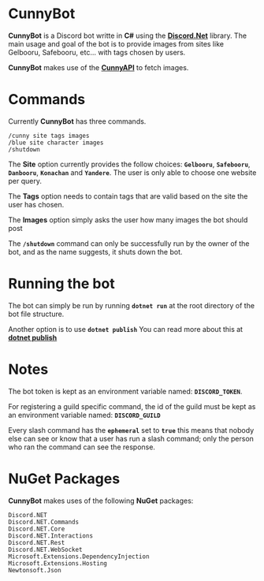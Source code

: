 # **CunnyBot**

**CunnyBot** is a Discord bot writte in **C#** using the [**Discord.Net**](https://github.com/discord-net/Discord.Net) library. The main usage and goal of the bot is to provide images from sites like Gelbooru, Safebooru, etc... with tags chosen by users.

**CunnyBot** makes use of the [**CunnyAPI**](https://github.com/ProjectCuteAndFunny/CunnyApi) to fetch images. 

# Commands
Currently **CunnyBot** has three commands.
```
/cunny site tags images
/blue site character images
/shutdown
```
The **Site** option currently provides the follow choices: **`Gelbooru`**, **`Safebooru`**, **`Danbooru`**, **`Konachan`** and **`Yandere`**. The user is only able to choose one website per query.

The **Tags** option needs to contain tags that are valid based on the site the user has chosen.

The **Images** option simply asks the user how many images the bot should post

The **``/shutdown``** command can only be successfully run by the owner of the bot, and as the name suggests, it shuts down the bot.

# Running the bot
The bot can simply be run by running **``dotnet run``** at the root directory of the bot file structure.

Another option is to use **``dotnet publish``** You can read more about this at [**dotnet publish**](https://docs.microsoft.com/en-us/dotnet/core/tools/dotnet-publish)

# Notes
The bot token is kept as an environment variable named: **``DISCORD_TOKEN``**.

For registering a guild specific command, the id of the guild must be kept as an environment variable named: **``DISCORD_GUILD``**

Every slash command has the **``ephemeral``** set to **``true``** this means that nobody else can see or know that a user has run a slash command; only the person who ran the command can see the response. 

# NuGet Packages
**CunnyBot** makes uses of the following **NuGet** packages:
```
Discord.NET
Discord.NET.Commands
Discord.NET.Core
Discord.NET.Interactions
Discord.NET.Rest
Discord.NET.WebSocket
Microsoft.Extensions.DependencyInjection
Microsoft.Extensions.Hosting
Newtonsoft.Json
```
